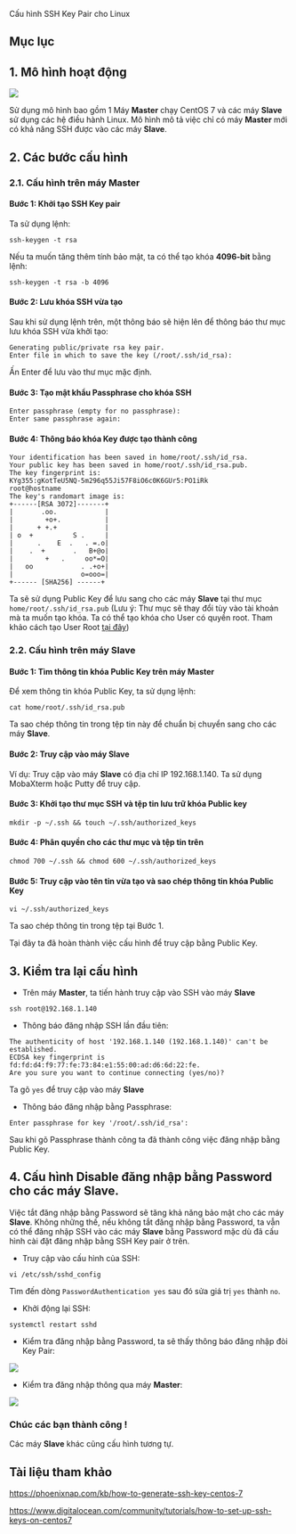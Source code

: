 Cấu hình SSH Key Pair cho Linux

## Mục lục

## 1. Mô hình hoạt động

<img src="https://imgur.com/MhwzU0q.png">

Sử dụng mô hình bao gồm 1 Máy **Master** chạy CentOS 7 và các máy **Slave** sử dụng các hệ điều hành Linux. Mô hình mô tả việc chỉ có máy **Master** mới có khả năng SSH được vào các máy **Slave**.

## 2. Các bước cấu hình

### 2.1. Cấu hình trên máy Master

#### Bước 1: Khởi tạo SSH Key pair

Ta sử dụng lệnh:

`ssh-keygen -t rsa`

Nếu ta muốn tăng thêm tính bảo mật, ta có thể tạo khóa **4096-bit** bằng lệnh:

`ssh-keygen -t rsa -b 4096`

#### Bước 2: Lưu khóa SSH vừa tạo

Sau khi sử dụng lệnh trên, một thông báo sẽ hiện lên để thông báo thư mục lưu khóa SSH vừa khởi tạo:

```
Generating public/private rsa key pair.
Enter file in which to save the key (/root/.ssh/id_rsa):
```

Ấn Enter để lưu vào thư mục mặc định.

#### Bước 3: Tạo mật khẩu Passphrase cho khóa SSH

```
Enter passphrase (empty for no passphrase):
Enter same passphrase again:
```

#### Bước 4: Thông báo khóa Key được tạo thành công

```
Your identification has been saved in home/root/.ssh/id_rsa.
Your public key has been saved in home/root/.ssh/id_rsa.pub.
The key fingerprint is:
KYg355:gKotTeU5NQ-5m296q55Ji57F8iO6c0K6GUr5:PO1iRk
root@hostname
The key's randomart image is:
+------[RSA 3072]-------+
|       .oo.            |
|        +o+.           |
|      + +.+            |
| o  +          S .     |
|      .    E  .   . =.o|
|    .  +       .   B+@o|
|        +   .     oo*=O|
|   oo            . .+o+|
|                 o=ooo=|
+------ [SHA256] ------+
```

Ta sẽ sử dụng Public Key để lưu sang cho các máy **Slave** tại thư mục `home/root/.ssh/id_rsa.pub` (Lưu ý: Thư mục sẽ thay đổi tùy vào tài khoản mà ta muốn tạo khóa. Ta có thể tạo khóa cho User có quyền root. Tham khảo cách tạo User Root [tại đây](https://github.com/quanganh1996111/Linux-Tutorial/blob/master/Linux-Onjob-Trainning/Security-and-Firewall/SSH-Configuration/create-root-user.md))

### 2.2. Cấu hình trên máy Slave

#### Bước 1: Tìm thông tin khóa Public Key trên máy Master

Để xem thông tin khóa Public Key, ta sử dụng lệnh:

`cat home/root/.ssh/id_rsa.pub`

Ta sao chép thông tin trong tệp tin này để chuẩn bị chuyển sang cho các máy **Slave**.

#### Bước 2: Truy cập vào máy Slave

Ví dụ: Truy cập vào máy **Slave** có địa chỉ IP 192.168.1.140. Ta sử dụng MobaXterm hoặc Putty để truy cập.

#### Bước 3: Khởi tạo thư mục SSH và tệp tin lưu trữ khóa Public key

`mkdir -p ~/.ssh && touch ~/.ssh/authorized_keys`

#### Bước 4: Phân quyền cho các thư mục và tệp tin trên

`chmod 700 ~/.ssh && chmod 600 ~/.ssh/authorized_keys`

#### Bước 5: Truy cập vào tên tin vừa tạo và sao chép thông tin khóa Public Key

`vi ~/.ssh/authorized_keys`

Ta sao chép thông tin trong tệp tại Bước 1.

Tại đây ta đã hoàn thành việc cấu hình để truy cập bằng Public Key.

## 3. Kiểm tra lại cấu hình

- Trên máy **Master**, ta tiến hành truy cập vào SSH vào máy **Slave**

`ssh root@192.168.1.140`

- Thông báo đăng nhập SSH lần đầu tiên:

```
The authenticity of host '192.168.1.140 (192.168.1.140)' can't be established.
ECDSA key fingerprint is fd:fd:d4:f9:77:fe:73:84:e1:55:00:ad:d6:6d:22:fe.
Are you sure you want to continue connecting (yes/no)?
```

Ta gõ `yes` để truy cập vào máy **Slave**

- Thông báo đăng nhập bằng Passphrase:

`Enter passphrase for key '/root/.ssh/id_rsa':`

Sau khi gõ Passphrase thành công ta đã thành công việc đăng nhập bằng Public Key.

## 4. Cấu hình Disable đăng nhập bằng Password cho các máy Slave.

Việc tắt đăng nhập bằng Password sẽ tăng khả năng bảo mật cho các máy **Slave**. Không những thế, nếu không tắt đăng nhập bằng Password, ta vẫn có thể đăng nhập SSH vào các máy **Slave** bằng Password mặc dù đã cấu hình cài đặt đăng nhập bằng SSH Key pair ở trên.

- Truy cập vào cấu hình của SSH:

`vi /etc/ssh/sshd_config`

Tìm đến dòng `PasswordAuthentication yes` sau đó sửa giá trị `yes` thành `no`.

- Khởi động lại SSH:

`systemctl restart sshd`

- Kiểm tra đăng nhập bằng Password, ta sẽ thấy thông báo đăng nhập đòi Key Pair:

<img src="https://imgur.com/2dVmwdR.png">

- Kiểm tra đăng nhập thông qua máy **Master**:

<img src="https://imgur.com/VCyCjk1.png">

### Chúc các bạn thành công !

Các máy **Slave** khác cũng cấu hình tương tự.

## Tài liệu tham khảo

https://phoenixnap.com/kb/how-to-generate-ssh-key-centos-7

https://www.digitalocean.com/community/tutorials/how-to-set-up-ssh-keys-on-centos7